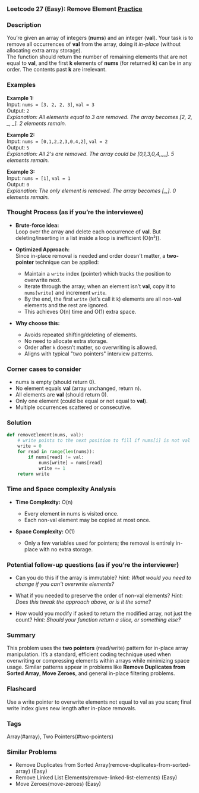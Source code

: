 ### Leetcode 27 (Easy): Remove Element [Practice](https://leetcode.com/problems/remove-element)

### Description  
You’re given an array of integers (**nums**) and an integer (**val**). Your task is to remove all occurrences of **val** from the array, doing it *in-place* (without allocating extra array storage).  
The function should return the number of remaining elements that are not equal to **val**, and the first **k** elements of **nums** (for returned **k**) can be in any order. The contents past **k** are irrelevant.

### Examples  

**Example 1:**  
Input: `nums = [3, 2, 2, 3]`, `val = 3`  
Output: `2`  
*Explanation: All elements equal to 3 are removed. The array becomes [2, 2, _, _]. 2 elements remain.*

**Example 2:**  
Input: `nums = [0,1,2,2,3,0,4,2]`, `val = 2`  
Output: `5`  
*Explanation: All 2's are removed. The array could be [0,1,3,0,4,_,_,_]. 5 elements remain.*

**Example 3:**  
Input: `nums = [1]`, `val = 1`  
Output: `0`  
*Explanation: The only element is removed. The array becomes [_,]. 0 elements remain.*


### Thought Process (as if you’re the interviewee)  
- **Brute-force idea:**  
  Loop over the array and delete each occurrence of **val**. But deleting/inserting in a list inside a loop is inefficient (O(n²)).

- **Optimized Approach:**  
  Since in-place removal is needed and order doesn't matter, a **two-pointer** technique can be applied:
  - Maintain a `write` index (pointer) which tracks the position to overwrite next.
  - Iterate through the array; when an element isn’t **val**, copy it to `nums[write]` and increment `write`.  
  - By the end, the first `write` (let’s call it `k`) elements are all non-**val** elements and the rest are ignored.
  - This achieves O(n) time and O(1) extra space.

- **Why choose this:**  
  - Avoids repeated shifting/deleting of elements.
  - No need to allocate extra storage.
  - Order after `k` doesn’t matter, so overwriting is allowed.
  - Aligns with typical "two pointers" interview patterns.

### Corner cases to consider  
- nums is empty (should return 0).
- No element equals **val** (array unchanged, return n).
- All elements are **val** (should return 0).
- Only one element (could be equal or not equal to **val**).
- Multiple occurrences scattered or consecutive.

### Solution

```python
def removeElement(nums, val):
    # write points to the next position to fill if nums[i] is not val
    write = 0
    for read in range(len(nums)):
        if nums[read] != val:
            nums[write] = nums[read]
            write += 1
    return write
```

### Time and Space complexity Analysis  

- **Time Complexity:** O(n)
  - Every element in nums is visited once.
  - Each non-val element may be copied at most once.

- **Space Complexity:** O(1)
  - Only a few variables used for pointers; the removal is entirely in-place with no extra storage.


### Potential follow-up questions (as if you’re the interviewer)  

- Can you do this if the array is immutable?
  *Hint: What would you need to change if you *can't* overwrite elements?*
  
- What if you needed to preserve the order of non-val elements?
  *Hint: Does this tweak the approach above, or is it the same?*
  
- How would you modify if asked to return the modified array, not just the count?
  *Hint: Should your function return a slice, or something else?*

### Summary
This problem uses the **two pointers** (read/write) pattern for in-place array manipulation. It’s a standard, efficient coding technique used when overwriting or compressing elements within arrays while minimizing space usage. Similar patterns appear in problems like **Remove Duplicates from Sorted Array**, **Move Zeroes**, and general in-place filtering problems.


### Flashcard
Use a write pointer to overwrite elements not equal to val as you scan; final write index gives new length after in-place removals.

### Tags
Array(#array), Two Pointers(#two-pointers)

### Similar Problems
- Remove Duplicates from Sorted Array(remove-duplicates-from-sorted-array) (Easy)
- Remove Linked List Elements(remove-linked-list-elements) (Easy)
- Move Zeroes(move-zeroes) (Easy)